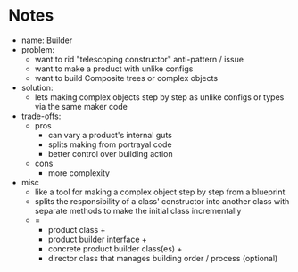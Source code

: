 # Notes

- name: Builder
- problem:
  - want to rid "telescoping constructor" anti-pattern / issue
  - want to make a product with unlike configs
  - want to build Composite trees or complex objects
- solution:
  - lets making complex objects step by step as unlike configs or types via the same maker code
- trade-offs:
  - pros
    - can vary a product's internal guts
    - splits making from portrayal code
    - better control over building action
  - cons
    - more complexity
- misc
  - like a tool for making a complex object step by step from a blueprint
  - splits the responsibility of a class' constructor into another class with separate methods to make the initial class incrementally
  - =
    - product class +
    - product builder interface +
    - concrete product builder class(es) +
    - director class that manages building order / process (optional)

